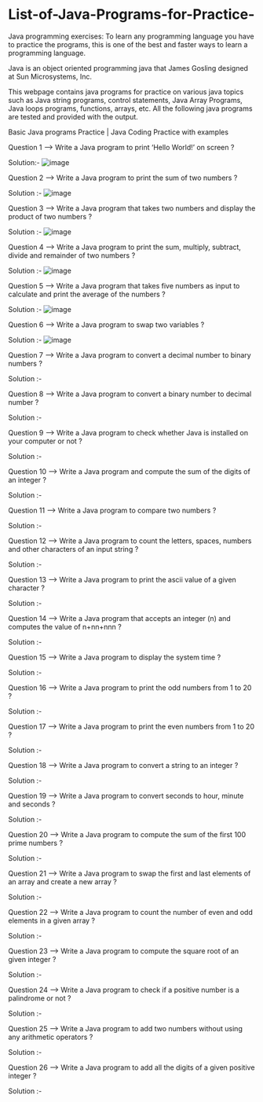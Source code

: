 # List-of-Java-Programs-for-Practice-

Java programming exercises: To learn any programming language you have to practice the programs, this is one of the best and faster ways to learn a programming language.

Java is an object oriented programming java that James Gosling designed at Sun Microsystems, Inc.

This webpage contains java programs for practice on various java topics such as Java string programs, control statements, Java Array Programs, Java loops programs, functions, arrays, etc. All the following java programs are tested and provided with the output.

Basic Java programs Practice | Java Coding Practice with examples


Question 1 --> Write a Java program to print ‘Hello World!’ on screen ?

Solution:- ![image](https://user-images.githubusercontent.com/70787564/213730896-b47e5902-2654-45f8-bb9b-c0db2c45193f.png)

Question 2 --> Write a Java program to print the sum of two numbers ?

Solution :- ![image](https://user-images.githubusercontent.com/70787564/213730787-1f220e83-6430-49eb-93f5-1ab4783206a6.png)

Question 3 --> Write a Java program that takes two numbers and display the product of two numbers ?

Solution :- ![image](https://user-images.githubusercontent.com/70787564/213730497-16c9445b-5ebc-4c5f-8161-abcd2b3983a7.png)

Question 4 --> Write a Java program to print the sum, multiply, subtract, divide and remainder of two numbers ?

Solution :- ![image](https://user-images.githubusercontent.com/70787564/213736217-b9a3fafe-c3de-43ff-9819-b800c71dec85.png)


Question 5 --> Write a Java program that takes five numbers as input to calculate and print the average of the numbers ?

Solution :- ![image](https://user-images.githubusercontent.com/70787564/213740550-8746c98e-824e-4e00-b010-a3a0c01d4400.png)

Question 6 --> Write a Java program to swap two variables ?

Solution :- ![image](https://user-images.githubusercontent.com/70787564/213744472-e2c8152a-ee79-473e-97c2-6c8ce109db60.png)

Question 7 --> Write a Java program to convert a decimal number to binary numbers ?

Solution :- 

Question 8 --> Write a Java program to convert a binary number to decimal number ?

Solution :- 

Question 9 --> Write a Java program to check whether Java is installed on your computer or not ?

Solution :- 

Question 10 --> Write a Java program and compute the sum of the digits of an integer ?

Solution :- 

Question 11 --> Write a Java program to compare two numbers ?

Solution :- 

Question 12 --> Write a Java program to count the letters, spaces, numbers and other characters of an input string ?

Solution :- 

Question 13 --> Write a Java program to print the ascii value of a given character ?

Solution :- 

Question 14 --> Write a Java program that accepts an integer (n) and computes the value of n+nn+nnn ?

Solution :- 

Question 15 --> Write a Java program to display the system time ?

Solution :- 

Question 16 --> Write a Java program to print the odd numbers from 1 to 20 ?

Solution :- 

Question 17 --> Write a Java program to print the even numbers from 1 to 20 ?

Solution :- 

Question 18 --> Write a Java program to convert a string to an integer ?

Solution :- 

Question 19 --> Write a Java program to convert seconds to hour, minute and seconds ?

Solution :- 

Question 20 --> Write a Java program to compute the sum of the first 100 prime numbers ?

Solution :- 

Question 21 --> Write a Java program to swap the first and last elements of an array and create a new array ?

Solution :- 

Question 22 --> Write a Java program to count the number of even and odd elements in a given array ?

Solution :- 

Question 23 --> Write a Java program to compute the square root of an given integer ?

Solution :- 

Question 24 --> Write a Java program to check if a positive number is a palindrome or not ?

Solution :- 

Question 25 --> Write a Java program to add two numbers without using any arithmetic operators ?

Solution :- 

Question 26 --> Write a Java program to add all the digits of a given positive integer ?

Solution :- 
